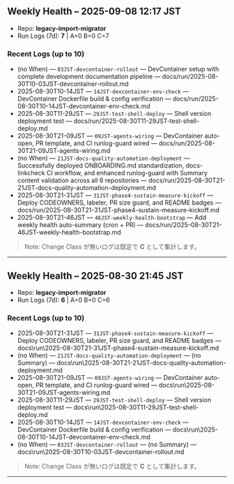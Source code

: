 ## Weekly Health – 2025-09-08 12:17 JST
- Repo: **legacy-import-migrator**
- Run Logs (7d): **7**  | A=0  B=0  C=7

### Recent Logs (up to 10)
- (no When) — `03JST-devcontainer-rollout` — DevContainer setup with complete development documentation pipeline — docs/run/2025-08-30T10-03JST-devcontainer-rollout.md
- 2025-08-30T10-14JST — `14JST-devcontainer-env-check` — DevContainer Dockerfile build & config verification — docs/run/2025-08-30T10-14JST-devcontainer-env-check.md
- 2025-08-30T11-29JST — `29JST-test-shell-deploy` — Shell version deployment test — docs/run/2025-08-30T11-29JST-test-shell-deploy.md
- 2025-08-30T21-09JST — `09JST-agents-wiring` — DevContainer auto-open, PR template, and CI runlog-guard wired — docs/run/2025-08-30T21-09JST-agents-wiring.md
- (no When) — `21JST-docs-quality-automation-deployment` — Successfully deployed ONBOARDING.md standardization, docs-linkcheck CI workflow, and enhanced runlog-guard with Summary content validation across all 6 repositories — docs/run/2025-08-30T21-21JST-docs-quality-automation-deployment.md
- 2025-08-30T21-31JST — `31JST-phase4-sustain-measure-kickoff` — Deploy CODEOWNERS, labeler, PR size guard, and README badges — docs/run/2025-08-30T21-31JST-phase4-sustain-measure-kickoff.md
- 2025-08-30T21-46JST — `46JST-weekly-health-bootstrap` — Add weekly health auto-summary (cron + PR) — docs/run/2025-08-30T21-46JST-weekly-health-bootstrap.md

> Note: Change Class が無いログは既定で **C** として集計します。

---
## Weekly Health – 2025-08-30 21:45 JST
- Repo: **legacy-import-migrator**
- Run Logs (7d): **6**  | A=0  B=0  C=6

### Recent Logs (up to 10)
- 2025-08-30T21-31JST — `31JST-phase4-sustain-measure-kickoff` — Deploy CODEOWNERS, labeler, PR size guard, and README badges — docs\run\2025-08-30T21-31JST-phase4-sustain-measure-kickoff.md
- (no When) — `21JST-docs-quality-automation-deployment` — (no Summary) — docs\run\2025-08-30T21-21JST-docs-quality-automation-deployment.md
- 2025-08-30T21-09JST — `09JST-agents-wiring` — DevContainer auto-open, PR template, and CI runlog-guard wired — docs\run\2025-08-30T21-09JST-agents-wiring.md
- 2025-08-30T11-29JST — `29JST-test-shell-deploy` — Shell version deployment test — docs\run\2025-08-30T11-29JST-test-shell-deploy.md
- 2025-08-30T10-14JST — `14JST-devcontainer-env-check` — DevContainer Dockerfile build & config verification — docs\run\2025-08-30T10-14JST-devcontainer-env-check.md
- (no When) — `03JST-devcontainer-rollout` — (no Summary) — docs\run\2025-08-30T10-03JST-devcontainer-rollout.md

> Note: Change Class が無いログは既定で **C** として集計します。

---
